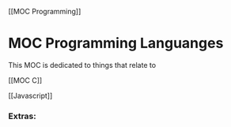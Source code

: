[[MOC Programming]]

# MOC Programming Languanges
This MOC is dedicated to things that relate to


[[MOC C]]


[[Javascript]]






### Extras:


